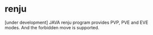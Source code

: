 # renju
[under development] JAVA renju program provides PVP, PVE and EVE modes. And the forbidden move is supported.

